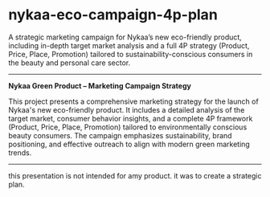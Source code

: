 # nykaa-eco-campaign-4p-plan
A strategic marketing campaign for Nykaa’s new eco-friendly product, including in-depth target market analysis and a full 4P strategy (Product, Price, Place, Promotion) tailored to sustainability-conscious consumers in the beauty and personal care sector.

---

**Nykaa Green Product – Marketing Campaign Strategy**

This project presents a comprehensive marketing strategy for the launch of Nykaa's new eco-friendly product. It includes a detailed analysis of the target market, consumer behavior insights, and a complete 4P framework (Product, Price, Place, Promotion) tailored to environmentally conscious beauty consumers. The campaign emphasizes sustainability, brand positioning, and effective outreach to align with modern green marketing trends.

---

this presentation is not intended for amy product. it was to create a strategic plan. 
